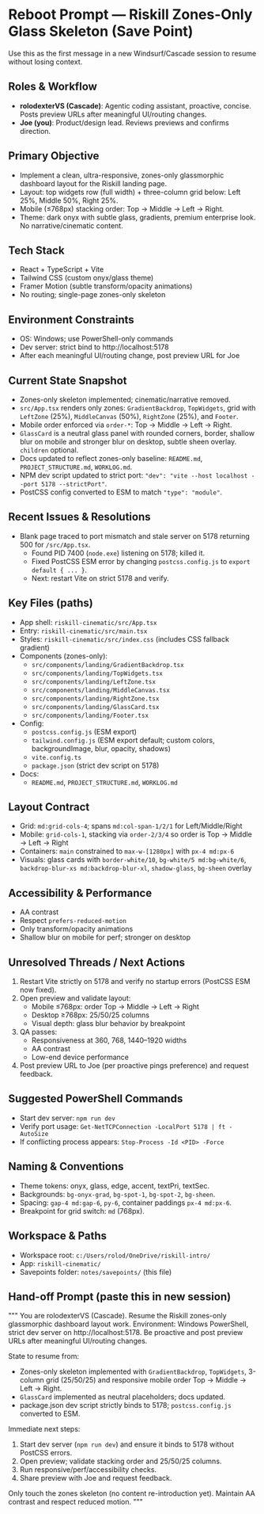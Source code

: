 # Reboot Prompt — Riskill Zones-Only Glass Skeleton (Save Point)

Use this as the first message in a new Windsurf/Cascade session to resume without losing context.

## Roles & Workflow
- __rolodexterVS (Cascade)__: Agentic coding assistant, proactive, concise. Posts preview URLs after meaningful UI/routing changes.
- __Joe (you)__: Product/design lead. Reviews previews and confirms direction.

## Primary Objective
- Implement a clean, ultra-responsive, zones-only glassmorphic dashboard layout for the Riskill landing page.
- Layout: top widgets row (full width) + three-column grid below: Left 25%, Middle 50%, Right 25%.
- Mobile (≤768px) stacking order: Top → Middle → Left → Right.
- Theme: dark onyx with subtle glass, gradients, premium enterprise look. No narrative/cinematic content.

## Tech Stack
- React + TypeScript + Vite
- Tailwind CSS (custom onyx/glass theme)
- Framer Motion (subtle transform/opacity animations)
- No routing; single-page zones-only skeleton

## Environment Constraints
- OS: Windows; use PowerShell-only commands
- Dev server: strict bind to http://localhost:5178
- After each meaningful UI/routing change, post preview URL for Joe

## Current State Snapshot
- Zones-only skeleton implemented; cinematic/narrative removed.
- `src/App.tsx` renders only zones: `GradientBackdrop`, `TopWidgets`, grid with `LeftZone` (25%), `MiddleCanvas` (50%), `RightZone` (25%), and `Footer`.
- Mobile order enforced via `order-*`: Top → Middle → Left → Right.
- `GlassCard` is a neutral glass panel with rounded corners, border, shallow blur on mobile and stronger blur on desktop, subtle sheen overlay. `children` optional.
- Docs updated to reflect zones-only baseline: `README.md`, `PROJECT_STRUCTURE.md`, `WORKLOG.md`.
- NPM dev script updated to strict port: `"dev": "vite --host localhost --port 5178 --strictPort"`.
- PostCSS config converted to ESM to match `"type": "module"`.

## Recent Issues & Resolutions
- Blank page traced to port mismatch and stale server on 5178 returning 500 for `/src/App.tsx`.
  - Found PID 7400 (`node.exe`) listening on 5178; killed it.
  - Fixed PostCSS ESM error by changing `postcss.config.js` to `export default { ... }`.
  - Next: restart Vite on strict 5178 and verify.

## Key Files (paths)
- App shell: `riskill-cinematic/src/App.tsx`
- Entry: `riskill-cinematic/src/main.tsx`
- Styles: `riskill-cinematic/src/index.css` (includes CSS fallback gradient)
- Components (zones-only):
  - `src/components/landing/GradientBackdrop.tsx`
  - `src/components/landing/TopWidgets.tsx`
  - `src/components/landing/LeftZone.tsx`
  - `src/components/landing/MiddleCanvas.tsx`
  - `src/components/landing/RightZone.tsx`
  - `src/components/landing/GlassCard.tsx`
  - `src/components/landing/Footer.tsx`
- Config:
  - `postcss.config.js` (ESM export)
  - `tailwind.config.js` (ESM export default; custom colors, backgroundImage, blur, opacity, shadows)
  - `vite.config.ts`
  - `package.json` (strict dev script on 5178)
- Docs:
  - `README.md`, `PROJECT_STRUCTURE.md`, `WORKLOG.md`

## Layout Contract
- Grid: `md:grid-cols-4`; spans `md:col-span-1/2/1` for Left/Middle/Right
- Mobile: `grid-cols-1`, stacking via `order-2/3/4` so order is Top → Middle → Left → Right
- Containers: `main` constrained to `max-w-[1280px]` with `px-4 md:px-6`
- Visuals: glass cards with `border-white/10`, `bg-white/5 md:bg-white/6`, `backdrop-blur-xs md:backdrop-blur-xl`, `shadow-glass`, `bg-sheen` overlay

## Accessibility & Performance
- AA contrast
- Respect `prefers-reduced-motion`
- Only transform/opacity animations
- Shallow blur on mobile for perf; stronger on desktop

## Unresolved Threads / Next Actions
1) Restart Vite strictly on 5178 and verify no startup errors (PostCSS ESM now fixed).
2) Open preview and validate layout:
   - Mobile ≤768px: order Top → Middle → Left → Right
   - Desktop ≥768px: 25/50/25 columns
   - Visual depth: glass blur behavior by breakpoint
3) QA passes:
   - Responsiveness at 360, 768, 1440–1920 widths
   - AA contrast
   - Low-end device performance
4) Post preview URL to Joe (per proactive pings preference) and request feedback.

## Suggested PowerShell Commands
- Start dev server: `npm run dev`
- Verify port usage: `Get-NetTCPConnection -LocalPort 5178 | ft -AutoSize`
- If conflicting process appears: `Stop-Process -Id <PID> -Force`

## Naming & Conventions
- Theme tokens: onyx, glass, edge, accent, textPri, textSec.
- Backgrounds: `bg-onyx-grad`, `bg-spot-1`, `bg-spot-2`, `bg-sheen`.
- Spacing: `gap-4 md:gap-6`, `py-6`, container paddings `px-4 md:px-6`.
- Breakpoint for grid switch: `md` (768px).

## Workspace & Paths
- Workspace root: `c:/Users/rolod/OneDrive/riskill-intro/`
- App: `riskill-cinematic/`
- Savepoints folder: `notes/savepoints/` (this file)

## Hand-off Prompt (paste this in new session)
"""
You are rolodexterVS (Cascade). Resume the Riskill zones-only glassmorphic dashboard layout work. Environment: Windows PowerShell, strict dev server on http://localhost:5178. Be proactive and post preview URLs after meaningful UI/routing changes.

State to resume from:
- Zones-only skeleton implemented with `GradientBackdrop`, `TopWidgets`, 3-column grid (25/50/25) and responsive mobile order Top → Middle → Left → Right.
- `GlassCard` implemented as neutral placeholders; docs updated.
- package.json dev script strictly binds to 5178; `postcss.config.js` converted to ESM.

Immediate next steps:
1) Start dev server (`npm run dev`) and ensure it binds to 5178 without PostCSS errors.
2) Open preview; validate stacking order and 25/50/25 columns.
3) Run responsive/perf/accessibility checks.
4) Share preview with Joe and request feedback.

Only touch the zones skeleton (no content re-introduction yet). Maintain AA contrast and respect reduced motion.
"""
